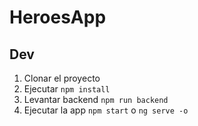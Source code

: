 # HeroesApp

## Dev
1. Clonar el proyecto
2. Ejecutar ```npm install```
3. Levantar backend ```npm run backend```
4. Ejecutar la app ```npm start``` o ```ng serve -o```
